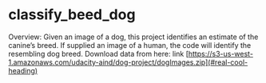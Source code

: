 # classify_beed_dog
Overview: Given an image of a dog, this project identifies an estimate of the canine’s breed. If supplied an image of a human, the code will identify the resembling dog breed.
Download data from here: link
[https://s3-us-west-1.amazonaws.com/udacity-aind/dog-project/dogImages.zip](#real-cool-heading)
